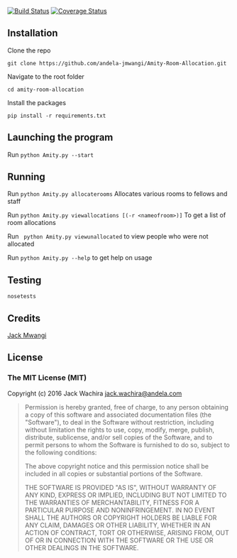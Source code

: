 [![Build Status](https://travis-ci.org/andela-jmwangi/Amity-Room-Allocation.svg?branch=feature-review)](https://travis-ci.org/andela-jmwangi/Amity-Room-Allocation)
[![Coverage Status](https://coveralls.io/repos/github/andela-jmwangi/Amity-Room-Allocation/badge.svg?branch=feature-review)](https://coveralls.io/github/andela-jmwangi/Amity-Room-Allocation?branch=feature-review)

## Installation
Clone the repo 
```
git clone https://github.com/andela-jmwangi/Amity-Room-Allocation.git
```

Navigate to the root folder
``` 
cd amity-room-allocation 
```

Install the packages
```
pip install -r requirements.txt
```

## Launching the program
Run ``` python Amity.py --start ```

## Running
Run ``` python Amity.py allocaterooms ``` Allocates various rooms to fellows and staff

Run ``` python Amity.py viewallocations [(-r <nameofroom>)] ``` To get a list of room allocations

Run ``` python Amity.py viewunallocated``` to view people who were not allocated

Run ``` python Amity.py --help ``` to get help on usage

## Testing
``` 
nosetests
```

## Credits

[Jack Mwangi](https://github.com/andela-jmwangi)

## License

### The MIT License (MIT)

Copyright (c) 2016 Jack Wachira <jack.wachira@andela.com>

> Permission is hereby granted, free of charge, to any person obtaining a copy
> of this software and associated documentation files (the "Software"), to deal
> in the Software without restriction, including without limitation the rights
> to use, copy, modify, merge, publish, distribute, sublicense, and/or sell
> copies of the Software, and to permit persons to whom the Software is
> furnished to do so, subject to the following conditions:
>
> The above copyright notice and this permission notice shall be included in
> all copies or substantial portions of the Software.
>
> THE SOFTWARE IS PROVIDED "AS IS", WITHOUT WARRANTY OF ANY KIND, EXPRESS OR
> IMPLIED, INCLUDING BUT NOT LIMITED TO THE WARRANTIES OF MERCHANTABILITY,
> FITNESS FOR A PARTICULAR PURPOSE AND NONINFRINGEMENT. IN NO EVENT SHALL THE
> AUTHORS OR COPYRIGHT HOLDERS BE LIABLE FOR ANY CLAIM, DAMAGES OR OTHER
> LIABILITY, WHETHER IN AN ACTION OF CONTRACT, TORT OR OTHERWISE, ARISING FROM,
> OUT OF OR IN CONNECTION WITH THE SOFTWARE OR THE USE OR OTHER DEALINGS IN
> THE SOFTWARE.

